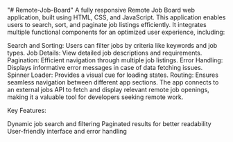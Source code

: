 "# Remote-Job-Board" 
A fully responsive Remote Job Board web application, built using HTML, CSS, and JavaScript. This application enables users to search, sort, and paginate job listings efficiently. It integrates multiple functional components for an optimized user experience, including:

Search and Sorting: Users can filter jobs by criteria like keywords and job types.
Job Details: View detailed job descriptions and requirements.
Pagination: Efficient navigation through multiple job listings.
Error Handling: Displays informative error messages in case of data fetching issues.
Spinner Loader: Provides a visual cue for loading states.
Routing: Ensures seamless navigation between different app sections.
The app connects to an external jobs API to fetch and display relevant remote job openings, making it a valuable tool for developers seeking remote work.

Key Features:

Dynamic job search and filtering
Paginated results for better readability
User-friendly interface and error handling
